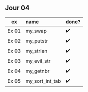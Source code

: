Jour 04
-------

| ex | name | done? |
| :-: | :- | :- |
| Ex 01 | my_swap | :heavy_check_mark:
| Ex 02 | my_putstr | :heavy_check_mark:
| Ex 03 | my_strlen | :heavy_check_mark:
| Ex 03 | my_evil_str | :heavy_check_mark:
| Ex 04 | my_getnbr | :heavy_check_mark:
| Ex 05 | my_sort_int_tab | :heavy_check_mark:

